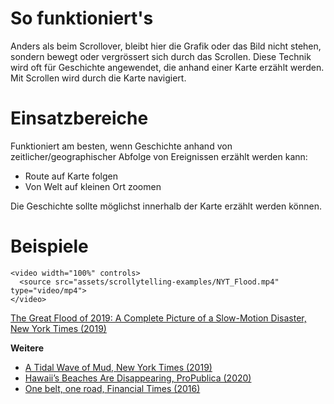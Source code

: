 

# So funktioniert's
Anders als beim Scrollover, bleibt hier die Grafik oder das Bild nicht stehen, sondern bewegt oder vergrössert sich durch das Scrollen. Diese Technik wird oft für Geschichte angewendet, die anhand einer Karte erzählt werden. Mit Scrollen wird durch die Karte navigiert. 

# Einsatzbereiche
Funktioniert am besten, wenn Geschichte anhand von zeitlicher/geographischer Abfolge von Ereignissen erzählt werden kann:
- Route auf Karte folgen
- Von Welt auf kleinen Ort zoomen

Die Geschichte sollte möglichst innerhalb der Karte erzählt werden können.


# Beispiele 
```html|span-6
<video width="100%" controls>
  <source src="assets/scrollytelling-examples/NYT_Flood.mp4" type="video/mp4">
</video>
```
[The Great Flood of 2019: A Complete Picture of a Slow-Motion Disaster, New York Times (2019)](https://www.nytimes.com/interactive/2019/09/11/us/midwest-flooding.html)

**Weitere**
- [A Tidal Wave of Mud, New York Times (2019)](https://www.nytimes.com/interactive/2019/02/09/world/americas/brazil-dam-collapse.html)
- [Hawaii’s Beaches Are Disappearing, ProPublica (2020)](https://projects.propublica.org/hawaii-beach-loss/)
- [One belt, one road, Financial Times (2016)](https://ig.ft.com/sites/special-reports/one-belt-one-road/)
